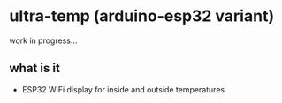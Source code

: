 ultra-temp (arduino-esp32 variant)
==================================

work in progress...

what is it
----------

- ESP32 WiFi display for inside and outside temperatures
